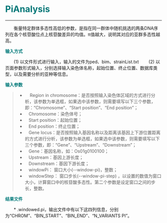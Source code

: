 # <font color="#007979">PiAnalysis</font>


---

&#160; &#160; &#160; &#160;衡量特定群体多态性高低的参数，是指在同一群体中随机挑选的两条DNA序列在各个核苷酸位点上核苷酸差异的均值。π值越大，说明其对应的亚群多态性越高。

**<font color="#007979">输入方式</font>**

&#160; &#160; &#160; &#160;(1) 以文件形式进行输入，输入的文件为ped、bim、strainList.txt
&#160; &#160; &#160; &#160;(2) 以页面参数形式输入，分别选择输入染色体名称，起始位置、终止位置、数据库类型，以及需要分析的亚种等信息。 

**<font color="#007979">输入参数</font>**

> * &#160; &#160; Region in chromosome：是否按照输入染色体区域的方式进行分析，该参数为单选框，如果选中该参数，则需要填写以下三个参数，即：“Chromosome”、“Start position”、“End position”；
> * &#160; &#160;<label id='chromosome'>Chromosome：</label>染色体号；
> * &#160; &#160;<label id='start'>Start position：</label>起始位置；
> * &#160; &#160;<label id='end'>End position：</label>终止位置；
> * &#160; &#160;Gene locus：是否按照输入基因名称以及距离该基因上下游位置距离的方式进行分析，该参数为单选框，如果选中该参数，则需要填写以下三个参数，即：“Gene”、“Upstream”、“Downstream”；
> * &#160; &#160;<label id='gene'>Gene：</label>基因名称，如：Os01g0100100；
> * &#160; &#160;<label id='upstream'>Upstream：</label>基因上游长度；
> * &#160; &#160;<label id='downstream'>Downstream：</label>基因下游长度；
> * &#160; &#160;<label id='windowPi'>windowPi：</label> 窗口大小(--window-pi)，整数；
> * &#160; &#160;<label id='windowStep'>windowStep：</label> 窗口步长(--window-pi-step) ，以设置的数值为窗口大小，计算窗口中的核苷酸多态性。第二个参数是设定窗口之间的步长，整数。

**<font color="#007979">结果文件</font>**

&#160; &#160; &#160; &#160;* .windowed.pi，输出文件中有以下这四列信息，分别为“CHROM”、“BIN_START”、“BIN_END”、“N_VARIANTS PI”。
